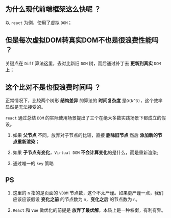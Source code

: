 <!--
 * @Author: your name
 * @Date: 2021-05-18 10:40:49
 * @LastEditTime: 2021-05-18 18:32:08
 * @LastEditors: Please set LastEditors
 * @Description: In User Settings Edit
 * @FilePath: /my-docs/docs/6406947234.md
-->

## 为什么现代前端框架这么快呢 ？

以 `react` 为例，使用了虚拟 `DOM`；

## 但是每次虚拟DOM转真实DOM不也是很浪费性能吗 ？

关键点在 `Diff` 算法这里，去对比新旧 `DOM` 树，而后通过补丁去 **更新到真实** `DOM` 上；

## 这个比对不是也很浪费时间吗 ？

正常情况下，比较两个树形 **结构差异** 的算法的 **时间复杂度** 是`O(N^3)`，这个效率显然是无法接受的。

`react` 通过总结 `DOM` 的实际使用场景提出了三个在绝大多数实践场景下都成立的假设。

1. 如果 **父节点** 不同，放弃对子节点的比较，直接 **删除旧节点** 然后 **添加新的节点重新渲染**；

2. 如果 **子节点有变化**，`Virtual DOM` **不会计算变化**的是什么，而是重新渲染;

3. 通过唯一的 `key` 策略

## PS 

1. 这里的 `n` 指的是页面的 `VDOM` 节点数，这个不太严谨。如果更严谨一点，我们应该应该假设 **变化之前** 的节点数为 `m`，**变化之后** 的节点数为 `n`。

2. `React` 和 `Vue` 做优化的前提是 **放弃了最优解**，本质上是一种权衡，有利有弊。